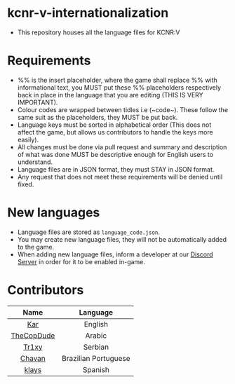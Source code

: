 # kcnr-v-internationalization
- This repository houses all the language files for KCNR:V

# Requirements

- %% is the insert placeholder, where the game shall replace %% with informational text, you MUST put these %% placeholders respectively back in place in the language that you are editing (THIS IS VERY IMPORTANT).
- Colour codes are wrapped between tidles i.e (~code~). These follow the same suit as the placeholders, they MUST be put back.
- Language keys must be sorted in alphabetical order (This does not affect the game, but allows us contributors to handle the keys more easily).
- All changes must be done via pull request and summary and description of what was done MUST be descriptive enough for English users to understand.
- Language files are in JSON format, they must STAY in JSON format.
- Any request that does not meet these requirements will be denied until fixed.

# New languages

- Language files are stored as `language_code.json`.
- You may create new language files, they will not be automatically added to the game.
- When adding new language files, inform a developer at our [Discord Server](https://www.discord.me/kcnr) in order for it to be enabled in-game.

# Contributors

| Name | Language |
|:----------:|:-------------:|
| [Kar](https://github.com/karimcambridge) | English |
| [TheCopDude](https://github.com/TheCopDude) | Arabic |
| [Tr1xy](https://github.com/tr1xy) | Serbian |
| [Chavan](https://github.com/Chavanz) | Brazilian Portuguese |
| [klays](https://github.com/tomasbarros) | Spanish |